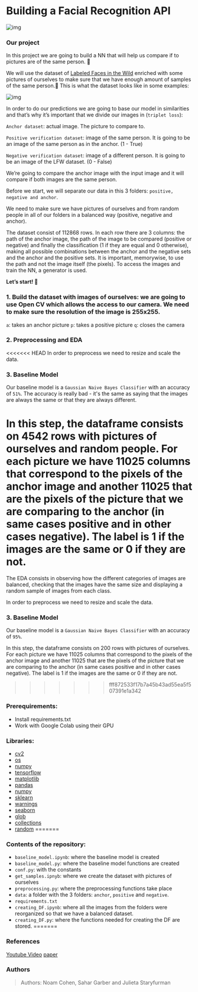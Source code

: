 # Building a Facial Recognition API

![img](https://miro.medium.com/max/1400/1*DKSQVZdEa2GEv2ksxWViTg.gif)

### Our project
In this project we are going to build a NN that will help us compare if to pictures are of the same person. 📸

We will use the dataset of [Labeled Faces in the Wild](http://vis-www.cs.umass.edu/lfw/#download) enriched with some pictures of ourselves to make sure that we have enough amount of samples of the same person.🤩 This is what the dataset looks like in some examples:

![img](https://encrypted-tbn0.gstatic.com/images?q=tbn:ANd9GcQ9cDUOIjbzfmtp4hhEyJ6EaNGdLAOk73a6ew&usqp=CAU)

In order to do our predictions we are going to base our model in similarities and that’s why  it’s important that we divide our images in (`triplet loss`):

`Anchor dataset`:  actual image. The picture to compare to.  

`Positive verification dataset`: image of the same person. It is going to be an image of the same person as in the anchor.  (1 - True)

`Negative verification dataset`: image of a different person. It is going to be an image of the LFW dataset.  (0 - False)

We’re going to compare the anchor image with the input image and it will compare if both images are the same person. 

Before we start, we will separate our data in this 3 folders: `positive, negative and anchor`. 

We need to make sure we have pictures of ourselves and from random people in all of our folders in a balanced way (positive, negative and anchor).

The dataset consist of 112868 rows. In each row there are 3 columns: the path of the anchor image, the path of the image to be compared (positive or negative) and finally the classification (1 if they are equal and 0 otherwise), making all possible combinations between the anchor and the negative sets and the anchor and the positive sets. It is important, memorywise, to use the path and not the image itself (the pixels). To access the images and train the NN, a generator is used.

**Let’s start! 🚀**

### 1.	Build the dataset with images of ourselves: we are going to use Open CV which allows the access to our camera. We need to make sure the resolution of the image is 255x255. 

`a`: takes an anchor picture
`p`: takes a positive picture
`q`: closes the camera

### 2.	Preprocessing and EDA
<<<<<<< HEAD
In order to preprocess we need to resize and scale the data. 

### 3. Baseline Model
Our baseline model is a `Gaussian Naive Bayes Classifier` with an accuracy of `51%`.
The accuracy is really bad - it's the same as saying that the images are always the same or that they are always different.

In this step, the dataframe consists on 4542 rows with pictures of ourselves and random people. For each picture we have 11025 columns that correspond to the pixels of the anchor image and another 11025 that are the pixels of the picture that we are comparing to the anchor (in same cases positive and in other cases negative). The label is 1 if the images are the same or 0 if they are not.
=======
The EDA consists in observing how the different categories of images are balanced, checking that the images have the same size and displaying a random sample of images from each class.

In order to preprocess we need to resize and scale the data. 

### 3. Baseline Model
Our baseline model is a `Gaussian Naive Bayes Classifier` with an accuracy of `95%`.

In this step, the dataframe consists on 200 rows with pictures of ourselves. For each picture we have 11025 columns that correspond to the pixels of the anchor image and another 11025 that are the pixels of the picture that we are comparing to the anchor (in same cases positive and in other cases negative). The label is 1 if the images are the same or 0 if they are not.
>>>>>>> fff872533f17b7a45b43ad55ea5f507391e1a342

### Prerequirements:
-	Install requirements.txt
-	Work with Google Colab using their GPU

### Libraries:
- [cv2](https://docs.opencv.org/4.x/d6/d00/tutorial_py_root.html)
- [os](https://docs.python.org/3/library/os.html)
- [numpy](https://numpy.org/doc/)
- [tensorflow]( https://www.tensorflow.org/)
- [matplotlib]( https://matplotlib.org/)
- [pandas](https://pandas.pydata.org/docs/)
- [numpy](https://numpy.org/doc/)
- [sklearn](https://scikit-learn.org/stable/)
- [warnings](https://docs.python.org/3/library/warnings.html)
- [seaborn](https://seaborn.pydata.org/)
- [glob](https://docs.python.org/3/library/glob.html)
- [collections](https://docs.python.org/3/library/collections.html)
- [random](https://docs.python.org/3/library/random.html)
=======

### Contents of the repository:
- `baseline_model.ipynb`: where the baseline model is created
- `baseline_model.py`: where the baseline model functions are created
- `conf.py`: with the constants
- `get_samples.ipnyb`: where we create the dataset with pictures of ourselves
- `preprocessing.py`: where the preprocessing functions take place
- `data`: a folder with the 3 folders: `anchor`, `positive` and `negative`.
- `requirements.txt`
- `creating_DF.ipynb`: where all the images from the folders were reorganized so that we have a balanced dataset.
- `creating_DF.py`: where the functions needed for creating the DF are stored.
=======


### References
[Youtube Video](https://www.youtube.com/watch?v=LKispFFQ5GU)
[paper](https://www.cs.cmu.edu/~rsalakhu/papers/oneshot1.pdf)

### Authors 
> Authors: Noam Cohen, Sahar Garber and Julieta Staryfurman
